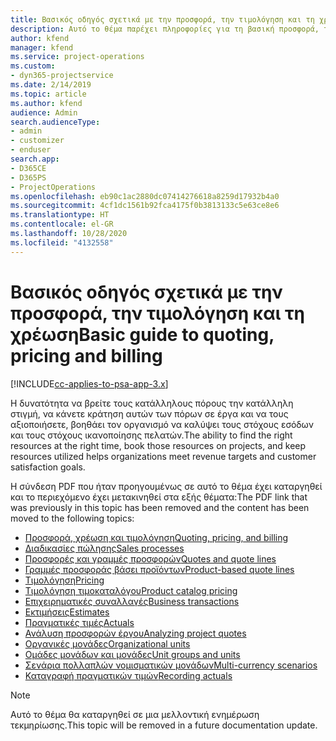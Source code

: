```yaml
---
title: Βασικός οδηγός σχετικά με την προσφορά, την τιμολόγηση και τη χρέωση
description: Αυτό το θέμα παρέχει πληροφορίες για τη βασική προσφορά, τη χρέωση και την τιμολόγηση στο Project Service Automation.
author: kfend
manager: kfend
ms.service: project-operations
ms.custom:
- dyn365-projectservice
ms.date: 2/14/2019
ms.topic: article
ms.author: kfend
audience: Admin
search.audienceType:
- admin
- customizer
- enduser
search.app:
- D365CE
- D365PS
- ProjectOperations
ms.openlocfilehash: eb90c1ac2880dc07414276618a8259d17932b4a0
ms.sourcegitcommit: 4cf1dc1561b92fca4175f0b3813133c5e63ce8e6
ms.translationtype: HT
ms.contentlocale: el-GR
ms.lasthandoff: 10/28/2020
ms.locfileid: "4132558"
---
```

# <a name="basic-guide-to-quoting-pricing-and-billing"></a><span data-ttu-id="34f24-103">Βασικός οδηγός σχετικά με την προσφορά, την τιμολόγηση και τη χρέωση</span><span class="sxs-lookup"><span data-stu-id="34f24-103">Basic guide to quoting, pricing and billing</span></span>

[!INCLUDE[cc-applies-to-psa-app-3.x](../../includes/cc-applies-to-psa-app-3x.md)]

<span data-ttu-id="34f24-104">Η δυνατότητα να βρείτε τους κατάλληλους πόρους την κατάλληλη στιγμή, να κάνετε κράτηση αυτών των πόρων σε έργα και να τους αξιοποιήσετε, βοηθάει τον οργανισμό να καλύψει τους στόχους εσόδων και τους στόχους ικανοποίησης πελατών.</span><span class="sxs-lookup"><span data-stu-id="34f24-104">The ability to find the right resources at the right time, book those resources on projects, and keep resources utilized helps organizations meet revenue targets and customer satisfaction goals.</span></span> 

<span data-ttu-id="34f24-105">Η σύνδεση PDF που ήταν προηγουμένως σε αυτό το θέμα έχει καταργηθεί και το περιεχόμενο έχει μετακινηθεί στα εξής θέματα:</span><span class="sxs-lookup"><span data-stu-id="34f24-105">The PDF link that was previously in this topic has been removed and the content has been moved to the following topics:</span></span>

- [<span data-ttu-id="34f24-106">Προσφορά, χρέωση και τιμολόγηση</span><span class="sxs-lookup"><span data-stu-id="34f24-106">Quoting, pricing, and billing</span></span>](../quote-bill-price.md)
- [<span data-ttu-id="34f24-107">Διαδικασίες πώλησης</span><span class="sxs-lookup"><span data-stu-id="34f24-107">Sales processes</span></span>](../basic-sales-process.md)
- [<span data-ttu-id="34f24-108">Προσφορές και γραμμές προσφορών</span><span class="sxs-lookup"><span data-stu-id="34f24-108">Quotes and quote lines</span></span>](../basic-quote-lines.md)
- [<span data-ttu-id="34f24-109">Γραμμές προσφοράς βάσει προϊόντων</span><span class="sxs-lookup"><span data-stu-id="34f24-109">Product-based quote lines</span></span>](../product-based-quote-lines.md)
- [<span data-ttu-id="34f24-110">Τιμολόγηση</span><span class="sxs-lookup"><span data-stu-id="34f24-110">Pricing</span></span>](../basic-pricing.md)
- [<span data-ttu-id="34f24-111">Τιμολόγηση τιμοκαταλόγου</span><span class="sxs-lookup"><span data-stu-id="34f24-111">Product catalog pricing</span></span>](../product-catalog-pricing.md)
- [<span data-ttu-id="34f24-112">Επιχειρηματικές συναλλαγές</span><span class="sxs-lookup"><span data-stu-id="34f24-112">Business transactions</span></span>](../basic-business-transactions.md)
- [<span data-ttu-id="34f24-113">Εκτιμήσεις</span><span class="sxs-lookup"><span data-stu-id="34f24-113">Estimates</span></span>](../estimates.md)
- [<span data-ttu-id="34f24-114">Πραγματικές τιμές</span><span class="sxs-lookup"><span data-stu-id="34f24-114">Actuals</span></span>](../actuals.md)
- [<span data-ttu-id="34f24-115">Ανάλυση προσφορών έργου</span><span class="sxs-lookup"><span data-stu-id="34f24-115">Analyzing project quotes</span></span>](../basic-analyzing-quotes.md)
- [<span data-ttu-id="34f24-116">Οργανικές μονάδες</span><span class="sxs-lookup"><span data-stu-id="34f24-116">Organizational units</span></span>](../advanced-organizational.md)
- [<span data-ttu-id="34f24-117">Ομάδες μονάδων και μονάδες</span><span class="sxs-lookup"><span data-stu-id="34f24-117">Unit groups and units</span></span>](../advanced-units.md)
- [<span data-ttu-id="34f24-118">Σενάρια πολλαπλών νομισματικών μονάδων</span><span class="sxs-lookup"><span data-stu-id="34f24-118">Multi-currency scenarios</span></span>](../advanced-currency.md)
- [<span data-ttu-id="34f24-119">Καταγραφή πραγματικών τιμών</span><span class="sxs-lookup"><span data-stu-id="34f24-119">Recording actuals</span></span>](../advanced-actuals.md)

> [!NOTE]
> <span data-ttu-id="34f24-120">Αυτό το θέμα θα καταργηθεί σε μια μελλοντική ενημέρωση τεκμηρίωσης.</span><span class="sxs-lookup"><span data-stu-id="34f24-120">This topic will be removed in a future documentation update.</span></span> 
